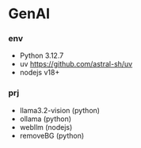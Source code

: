 # GenAI

### env

- Python 3.12.7
- uv https://github.com/astral-sh/uv
- nodejs v18+

### prj

- llama3.2-vision (python)
- ollama (python)
- webllm (nodejs)
- removeBG (python)
